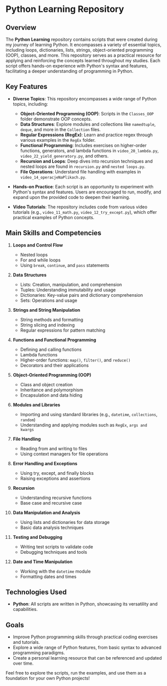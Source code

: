 # Python Learning Repository

## Overview

The **Python Learning** repository contains scripts that were created during my journey of learning Python. It encompasses a variety of essential topics, including loops, dictionaries, lists, strings, object-oriented programming (OOP), classes, and more. This repository serves as a practical resource for applying and reinforcing the concepts learned throughout my studies. Each script offers hands-on experience with Python's syntax and features, facilitating a deeper understanding of programming in Python.

## Key Features

- **Diverse Topics**: This repository encompasses a wide range of Python topics, including:
  - **Object-Oriented Programming (OOP)**: Scripts in the `Classes_OOP` folder demonstrate OOP concepts.
  - **Data Structures**: Explore modules and collections like `namedtuple`, `deque`, and more in the `Collection` files.
  - **Regular Expressions (RegEx)**: Learn and practice regex through various examples in the `RegEx` folder.
  - **Functional Programming**: Includes exercises on higher-order functions, generators, and lambda functions in `video_20_lambda.py`, `video_22_yield_generatory.py`, and others.
  - **Recursion and Loops**: Deep dives into recursion techniques and nested loops are found in `recursion.py` and `nested loops.py`.
  - **File Operations**: Understand file handling with examples in `video_14_operacjeNaPlikach.py`.

- **Hands-on Practice**: Each script is an opportunity to experiment with Python's syntax and features. Users are encouraged to run, modify, and expand upon the provided code to deepen their learning.

- **Video Tutorials**: The repository includes code from various video tutorials (e.g., `video_11_math.py`, `video_12_try_except.py`), which offer practical examples of Python concepts.

## Main Skills and Competencies

1. **Loops and Control Flow**
   - Nested loops
   - For and while loops
   - Using `break`, `continue`, and `pass` statements

2. **Data Structures**
   - Lists: Creation, manipulation, and comprehension
   - Tuples: Understanding immutability and usage
   - Dictionaries: Key-value pairs and dictionary comprehension
   - Sets: Operations and usage

3. **Strings and String Manipulation**
   - String methods and formatting
   - String slicing and indexing
   - Regular expressions for pattern matching

4. **Functions and Functional Programming**
   - Defining and calling functions
   - Lambda functions
   - Higher-order functions: `map()`, `filter()`, and `reduce()`
   - Decorators and their applications

5. **Object-Oriented Programming (OOP)**
   - Class and object creation
   - Inheritance and polymorphism
   - Encapsulation and data hiding

6. **Modules and Libraries**
   - Importing and using standard libraries (e.g., `datetime`, `collections`, `random`)
   - Understanding and applying modules such as `RegEx`, `args and kwargs`

7. **File Handling**
   - Reading from and writing to files
   - Using context managers for file operations

8. **Error Handling and Exceptions**
   - Using try, except, and finally blocks
   - Raising exceptions and assertions

9. **Recursion**
   - Understanding recursive functions
   - Base case and recursive case

10. **Data Manipulation and Analysis**
    - Using lists and dictionaries for data storage
    - Basic data analysis techniques

11. **Testing and Debugging**
    - Writing test scripts to validate code
    - Debugging techniques and tools

12. **Date and Time Manipulation**
    - Working with the `datetime` module
    - Formatting dates and times

## Technologies Used

- **Python**: All scripts are written in Python, showcasing its versatility and capabilities.

## Goals

- Improve Python programming skills through practical coding exercises and tutorials.
- Explore a wide range of Python features, from basic syntax to advanced programming paradigms.
- Create a personal learning resource that can be referenced and updated over time.

Feel free to explore the scripts, run the examples, and use them as a foundation for your own Python projects!
